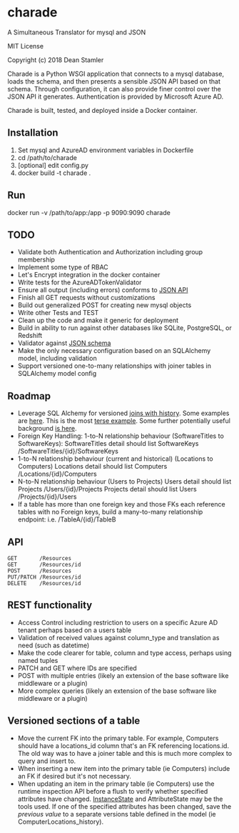 # charade

A Simultaneous Translator for mysql and JSON

MIT License

Copyright (c) 2018 Dean Stamler

Charade is a Python WSGI application that connects to a mysql database, loads the schema, and then presents a sensible JSON API based on that schema. Through configuration, it can also provide finer control over the JSON API it generates. Authentication is provided by Microsoft Azure AD.

Charade is built, tested, and deployed inside a Docker container.

## Installation

1. Set mysql and AzureAD environment variables in Dockerfile
2. cd /path/to/charade
3. [optional] edit config.py
4. docker build -t charade .

## Run

docker run -v /path/to/app:/app -p 9090:9090 charade

## TODO

- Validate both Authentication and Authorization including group membership
- Implement some type of RBAC
- Let's Encrypt integration in the docker container
- Write tests for the AzureADTokenValidator
- Ensure all output (including errors) conforms to [JSON API](http://jsonapi.org/schema)
- Finish all GET requests without customizations
- Build out generalized POST for creating new mysql objects
- Write other Tests and TEST
- Clean up the code and make it generic for deployment
- Build in ability to run against other databases like SQLite, PostgreSQL, or Redshift
- Validator against [JSON schema](http://falcon.readthedocs.io/en/stable/api/media.html?#validating-media)
- Make the only necessary configuration based on an SQLAlchemy model, including validation
- Support versioned one-to-many relationships with joiner tables in SQLAlchemy model config

## Roadmap

- Leverage SQL Alchemy for versioned [joins with history](https://stackoverflow.com/questions/50840869). Some examples are [here](http://docs.sqlalchemy.org/en/latest/orm/examples.html#module-examples.versioned_rows). This is the most [terse example](http://docs.sqlalchemy.org/en/latest/_modules/examples/versioned_rows/versioned_rows.html). Some further potentially useful background [is here](http://docs.sqlalchemy.org/en/latest/orm/nonstandard_mappings.html).
- Foreign Key Handling:
  1-to-N relationship behaviour (SoftwareTitles to SoftwareKeys):
    SoftwareTitles detail should list SoftwareKeys
      /SoftwareTitles/{id}/SoftwareKeys
- 1-to-N relationship behaviour (current and historical) (Locations to Computers)
    Locations detail should list Computers
      /Locations/{id}/Computers
- N-to-N relationship behaviour (Users to Projects)
    Users detail should list Projects
      /Users/{id}/Projects
    Projects detail should list Users
      /Projects/{id}/Users
- If a table has more than one foreign key and those FKs each reference tables
  with no Foreign keys, build a many-to-many relationship endpoint:
      i.e. /TableA/{id}/TableB

## API

```http
GET       /Resources
GET       /Resources/id
POST      /Resources
PUT/PATCH /Resources/id
DELETE    /Resources/id
```

## REST functionality

- Access Control including restriction to users on a specific Azure AD tenant perhaps based on a users table
- Validation of received values against column_type and translation as need (such as datetime)
- Make the code clearer for table, column and type access, perhaps using named tuples
- PATCH and GET where IDs are specified
- POST with multiple entries (likely an extension of the base software like middleware or a plugin)
- More complex queries (likely an extension of the base software like middleware or a plugin)

## Versioned sections of a table

- Move the current FK into the primary table. For example, Computers should have a locations_id column that's an FK referencing locations.id. The old way was to have a joiner table and this is much more complex to query and insert to.
- When inserting a new item into the primary table (ie Computers) include an FK if desired but it's not necessary.
- When updating an item in the primary table (ie Computers) use the runtime inspection API before a flush to verify whether specified attributes have changed. [InstanceState](http://docs.sqlalchemy.org/en/latest/orm/internals.html#sqlalchemy.orm.state.InstanceState) and AttributeState may be the tools used. If one of the specified attributes has been changed, save the _previous value_ to a separate versions table  defined in the model (ie ComputerLocations_history).
